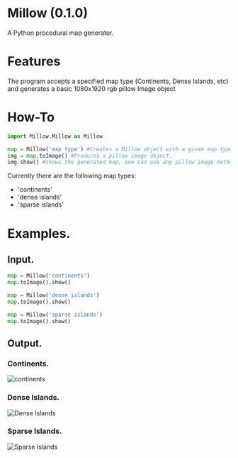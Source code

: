 # Millow (0.1.0)
A Python procedural map generator. 

# Features
The program accepts a specified map type (Continents, Dense Islands, etc) and generates a basic 1080x1920 rgb pillow Image object

# How-To
```python
import Millow.Millow as Millow

map = Millow('map type') #Creates a Millow object with a given map type.
img = map.toImage() #Produces a pillow image object.
img.show() #Shows the generated map, one can use any pillow image methods on img. 
```

Currently there are the following map types:
- 'continents'
- 'dense islands'
- 'sparse islands'

# Examples.

## Input.
```python
map = Millow('continents')
map.toImage().show()

map = Millow('dense islands')
map.toImage().show()

map = Millow('sparse islands')
map.toImage().show()
```
## Output.

### Continents.
![continents](https://github.com/Jackbytes/Millow-Map/blob/main/img/continents.png "Continents")

### Dense Islands.
![Dense Islands](https://github.com/Jackbytes/Millow-Map/blob/main/img/denseislands.png "Dense Islands")

### Sparse Islands.
![Sparse Islands](https://github.com/Jackbytes/Millow-Map/blob/main/img/sparseislands.png "Sparse Islands")


